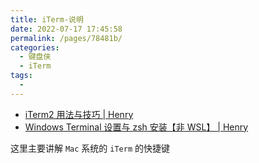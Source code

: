 ```yaml
---
title: iTerm-说明
date: 2022-07-17 17:45:58
permalink: /pages/78481b/
categories:
  - 键盘侠
  - iTerm
tags:
  -
---
```


- [iTerm2 用法与技巧 | Henry](/pages/5ea06c/)
- [Windows Terminal 设置与 zsh 安装【非 WSL】 | Henry](/pages/db656a/)

这里主要讲解 `Mac` 系统的 `iTerm` 的快捷键
